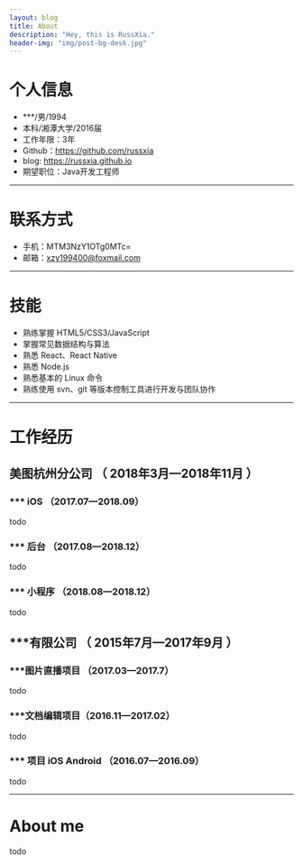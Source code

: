 ```yaml
---
layout: blog
title: About
description: "Hey, this is RussXia."
header-img: "img/post-bg-desk.jpg"
---
```


# 个人信息

- ***/男/1994 
- 本科/湘潭大学/2016届
- 工作年限：3年
- Github：https://github.com/russxia
- blog: https://russxia.github.io
- 期望职位：Java开发工程师

------

# 联系方式

- 手机：MTM3NzY1OTg0MTc=
- 邮箱：xzy199400@foxmail.com

---

# 技能

- 熟练掌握 HTML5/CSS3/JavaScript
- 掌握常见数据结构与算法
- 熟悉 React、React Native
- 熟悉 Node.js
- 熟悉基本的 Linux 命令
- 熟练使用 svn、git 等版本控制工具进行开发与团队协作

------

# 工作经历

## 美图杭州分公司 （ 2018年3月—2018年11月 ）

### *** iOS （2017.07—2018.09）

todo

### *** 后台 （2017.08—2018.12）

todo

### *** 小程序 （2018.08—2018.12）

todo

## ***有限公司 （ 2015年7月—2017年9月 ）

### ***图片直播项目 （2017.03—2017.7）

todo

### ***文档编辑项目（2016.11—2017.02）

todo

### *** 项目 iOS Android （2016.07—2016.09）
todo

---

# About me
todo